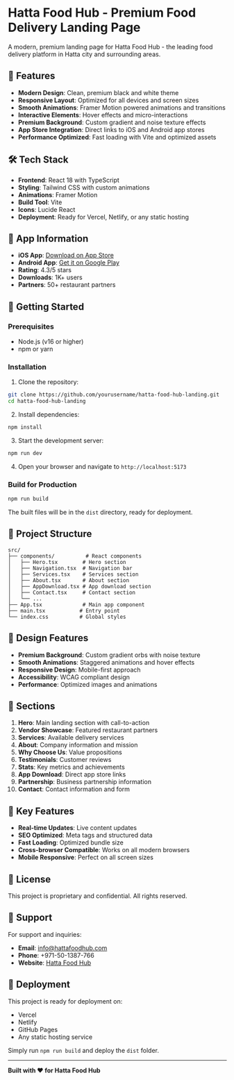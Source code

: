 # Hatta Food Hub - Premium Food Delivery Landing Page

A modern, premium landing page for Hatta Food Hub - the leading food delivery platform in Hatta city and surrounding areas.

## 🚀 Features

- **Modern Design**: Clean, premium black and white theme
- **Responsive Layout**: Optimized for all devices and screen sizes
- **Smooth Animations**: Framer Motion powered animations and transitions
- **Interactive Elements**: Hover effects and micro-interactions
- **Premium Background**: Custom gradient and noise texture effects
- **App Store Integration**: Direct links to iOS and Android app stores
- **Performance Optimized**: Fast loading with Vite and optimized assets

## 🛠️ Tech Stack

- **Frontend**: React 18 with TypeScript
- **Styling**: Tailwind CSS with custom animations
- **Animations**: Framer Motion
- **Build Tool**: Vite
- **Icons**: Lucide React
- **Deployment**: Ready for Vercel, Netlify, or any static hosting

## 📱 App Information

- **iOS App**: [Download on App Store](https://apps.apple.com/ae/app/hattafoodhub/id1672007981)
- **Android App**: [Get it on Google Play](https://play.google.com/store/apps/details?id=com.hattaFoodHub.order)
- **Rating**: 4.3/5 stars
- **Downloads**: 1K+ users
- **Partners**: 50+ restaurant partners

## 🚀 Getting Started

### Prerequisites

- Node.js (v16 or higher)
- npm or yarn

### Installation

1. Clone the repository:
```bash
git clone https://github.com/yourusername/hatta-food-hub-landing.git
cd hatta-food-hub-landing
```

2. Install dependencies:
```bash
npm install
```

3. Start the development server:
```bash
npm run dev
```

4. Open your browser and navigate to `http://localhost:5173`

### Build for Production

```bash
npm run build
```

The built files will be in the `dist` directory, ready for deployment.

## 📁 Project Structure

```
src/
├── components/          # React components
│   ├── Hero.tsx        # Hero section
│   ├── Navigation.tsx  # Navigation bar
│   ├── Services.tsx    # Services section
│   ├── About.tsx       # About section
│   ├── AppDownload.tsx # App download section
│   ├── Contact.tsx     # Contact section
│   └── ...
├── App.tsx             # Main app component
├── main.tsx           # Entry point
└── index.css          # Global styles
```

## 🎨 Design Features

- **Premium Background**: Custom gradient orbs with noise texture
- **Smooth Animations**: Staggered animations and hover effects
- **Responsive Design**: Mobile-first approach
- **Accessibility**: WCAG compliant design
- **Performance**: Optimized images and animations

## 📱 Sections

1. **Hero**: Main landing section with call-to-action
2. **Vendor Showcase**: Featured restaurant partners
3. **Services**: Available delivery services
4. **About**: Company information and mission
5. **Why Choose Us**: Value propositions
6. **Testimonials**: Customer reviews
7. **Stats**: Key metrics and achievements
8. **App Download**: Direct app store links
9. **Partnership**: Business partnership information
10. **Contact**: Contact information and form

## 🌟 Key Features

- **Real-time Updates**: Live content updates
- **SEO Optimized**: Meta tags and structured data
- **Fast Loading**: Optimized bundle size
- **Cross-browser Compatible**: Works on all modern browsers
- **Mobile Responsive**: Perfect on all screen sizes

## 📄 License

This project is proprietary and confidential. All rights reserved.

## 🤝 Support

For support and inquiries:
- **Email**: info@hattafoodhub.com
- **Phone**: +971-50-1387-766
- **Website**: [Hatta Food Hub](https://hattafoodhub.com)

## 🚀 Deployment

This project is ready for deployment on:
- Vercel
- Netlify
- GitHub Pages
- Any static hosting service

Simply run `npm run build` and deploy the `dist` folder.

---

**Built with ❤️ for Hatta Food Hub** 